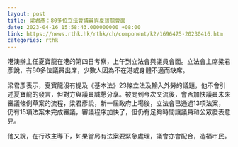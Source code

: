 ```yaml
---
layout: post
title: 梁君彥：80多位立法會議員與夏寶龍會面
date: 2023-04-16 15:58:43.000000000 +08:00
link: https://news.rthk.hk/rthk/ch/component/k2/1696475-20230416.htm
categories: rthk
---
```


港澳辦主任夏寶龍在港的第四日考察，上午到立法會與議員會面。立法會主席梁君彥說，有80多位議員出席，少數人因為不在港或身體不適而缺席。

梁君彥表示，夏寶龍沒有提及《基本法》23條立法及輸入外勞的議題，他不會引述夏寶龍的發言，但對方與議員誠懇分享。被問到今次交流後，會否加快議員未來審議條例草案的流程，梁君彥說，新一屆政府上場後，立法會已通過13項法案，仍有15項法案未完成審議，審議程序加快了，但仍有足夠時間讓議員和公眾發表意見。

他又說，在行政主導下，如果當局有法案要緊急處理，議會亦會配合，造福市民。
